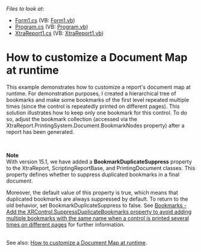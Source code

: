 <!-- default file list -->
*Files to look at*:

* [Form1.cs](./CS/Form1.cs) (VB: [Form1.vb](./VB/Form1.vb))
* [Program.cs](./CS/Program.cs) (VB: [Program.vb](./VB/Program.vb))
* [XtraReport1.cs](./CS/XtraReport1.cs) (VB: [XtraReport1.vb](./VB/XtraReport1.vb))
<!-- default file list end -->
# How to customize a Document Map at runtime


<p>This example demonstrates how to customize a report's document map at runtime. For demonstration purposes, I created a hierarchical tree of bookmarks and make some bookmarks of the first level repeated multiple times (since the control is repeatedly printed on different pages). This solution illustrates how to keep only one bookmark for this control. To do so, adjust the bookmark collection (accessed via the XtraReport.PrintingSystem.Document.BookmarkNodes property) after a report has been generated. </p>
<p> </p>
<p><strong>Note<br></strong>With version 15.1, we have added a <strong>BookmarkDuplicateSuppress</strong> property to the XtraReport, ScriptingReportBase, and PrintingDocument classes. This property defines whether to suppress duplicated bookmarks in a final document.</p>
<p>Moreover, the default value of this property is true, which means that duplicated bookmarks are always suppressed by default. To return to the old behavior, set BookmarkDuplicateSuppress to false. See <a href="https://www.devexpress.com/Support/Center/p/S18994">Bookmarks - Add the XRControl.SuppressDuplicateBookmarks property to avoid adding multiple bookmarks with the same name when a control is printed several times on different pages</a> for further information.<br><br></p>
<p>See also: <a href="https://www.devexpress.com/Support/Center/p/AK16962">How to customize a Document Map at runtime</a>.</p>

<br/>


